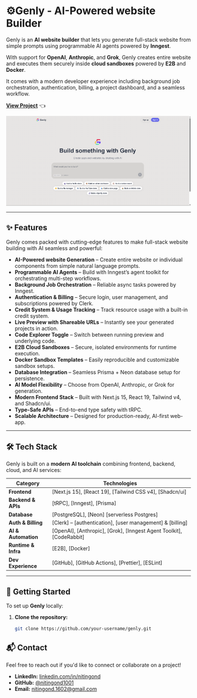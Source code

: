 # ⚙️Genly - AI-Powered website Builder

Genly is an **AI website builder** that lets you generate full-stack website from simple prompts using programmable AI agents powered by **Inngest**.  

With support for **OpenAI**, **Anthropic**, and **Grok**, Genly creates entire website and executes them securely inside **cloud sandboxes** powered by **E2B** and **Docker**.  

It comes with a modern developer experience including background job orchestration, authentication, billing, a project dashboard, and a seamless workflow.

**[View Project](https://genly-lemon.vercel.app/)** 👈  

![Genly Screenshot](image.png)

---

## ✨ Features

Genly comes packed with cutting-edge features to make full-stack website building with AI seamless and powerful:

- **AI-Powered website Generation** – Create entire website or individual components from simple natural language prompts.  
- **Programmable AI Agents** – Build with Inngest’s agent toolkit for orchestrating multi-step workflows.  
- **Background Job Orchestration** – Reliable async tasks powered by Inngest.  
- **Authentication & Billing** – Secure login, user management, and subscriptions powered by Clerk.  
- **Credit System & Usage Tracking** – Track resource usage with a built-in credit system.  
- **Live Preview with Shareable URLs** – Instantly see your generated projects in action.  
- **Code Explorer Toggle** – Switch between running preview and underlying code.  
- **E2B Cloud Sandboxes** – Secure, isolated environments for runtime execution.  
- **Docker Sandbox Templates** – Easily reproducible and customizable sandbox setups.  
- **Database Integration** – Seamless Prisma + Neon database setup for persistence.  
- **AI Model Flexibility** – Choose from OpenAI, Anthropic, or Grok for generation.  
- **Modern Frontend Stack** – Built with Next.js 15, React 19, Tailwind v4, and Shadcn/ui.  
- **Type-Safe APIs** – End-to-end type safety with tRPC.  
- **Scalable Architecture** – Designed for production-ready, AI-first web-app.

---

## 🛠️ Tech Stack

Genly is built on a **modern AI toolchain** combining frontend, backend, cloud, and AI services:

| Category              | Technologies                                                                 |
|-----------------------|-------------------------------------------------------------------------------|
| **Frontend**          | [Next.js 15], [React 19], [Tailwind CSS v4], [Shadcn/ui] |
| **Backend & APIs**    | [tRPC], [Inngest], [Prisma] |
| **Database**          | [PostgreSQL], [Neon] [serverless Postgres] |
| **Auth & Billing**    | [Clerk] – [authentication], [user management] & [billing] |
| **AI & Automation**   | [OpenAI], [Anthropic], [Grok], [Inngest Agent Toolkit], [CodeRabbit] |
| **Runtime & Infra**   | [E2B], [Docker] |
| **Dev Experience**    | [GitHub], [GitHub Actions], [Prettier], [ESLint] |

   

---

## 🚀 Getting Started

To set up **Genly** locally:

1. **Clone the repository:**
   ```bash
   git clone https://github.com/your-username/genly.git


## 📬 Contact

Feel free to reach out if you'd like to connect or collaborate on a project!

-   **LinkedIn:** [linkedin.com/in/nitingond](https://linkedin.com/in/nitingond)
-   **GitHub:** [@nitingond1001](https://github.com/nitingond1001)
-   **Email:** nitingond.1602@gmail.com
